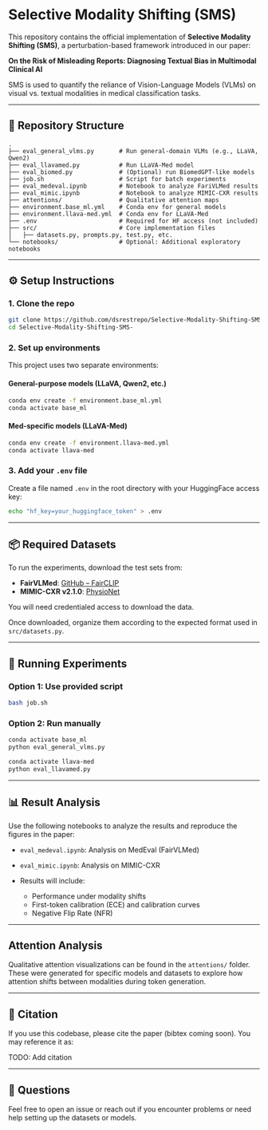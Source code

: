 # Selective Modality Shifting (SMS)

This repository contains the official implementation of **Selective Modality Shifting (SMS)**, a perturbation-based framework introduced in our paper:

**On the Risk of Misleading Reports: Diagnosing Textual Bias in Multimodal Clinical AI**

SMS is used to quantify the reliance of Vision-Language Models (VLMs) on visual vs. textual modalities in medical classification tasks.

---

## 📁 Repository Structure

```
.
├── eval_general_vlms.py       # Run general-domain VLMs (e.g., LLaVA, Qwen2)
├── eval_llavamed.py           # Run LLaVA-Med model
├── eval_biomed.py             # (Optional) run BiomedGPT-like models
├── job.sh                     # Script for batch experiments
├── eval_medeval.ipynb         # Notebook to analyze FariVLMed results
├── eval_mimic.ipynb           # Notebook to analyze MIMIC-CXR results
├── attentions/                # Qualitative attention maps
├── environment.base_ml.yml    # Conda env for general models
├── environment.llava-med.yml  # Conda env for LLaVA-Med
├── .env                       # Required for HF access (not included)
├── src/                       # Core implementation files
│   ├── datasets.py, prompts.py, test.py, etc.
└── notebooks/                 # Optional: Additional exploratory notebooks
```

---

## ⚙️ Setup Instructions

### 1. Clone the repo

```bash
git clone https://github.com/dsrestrepo/Selective-Modality-Shifting-SMS-.git
cd Selective-Modality-Shifting-SMS-
```

### 2. Set up environments

This project uses two separate environments:

#### General-purpose models (LLaVA, Qwen2, etc.)

```bash
conda env create -f environment.base_ml.yml
conda activate base_ml
```

#### Med-specific models (LLaVA-Med)

```bash
conda env create -f environment.llava-med.yml
conda activate llava-med
```

### 3. Add your `.env` file

Create a file named `.env` in the root directory with your HuggingFace access key:

```bash
echo "hf_key=your_huggingface_token" > .env
```

---

## 📦 Required Datasets

To run the experiments, download the test sets from:

* **FairVLMed**: [GitHub – FairCLIP](https://github.com/Harvard-Ophthalmology-AI-Lab/FairCLIP)
* **MIMIC-CXR v2.1.0**: [PhysioNet](https://physionet.org/content/mimic-cxr/2.1.0/)

You will need credentialed access to download the data.

Once downloaded, organize them according to the expected format used in `src/datasets.py`.

---

## 🚀 Running Experiments

### Option 1: Use provided script

```bash
bash job.sh
```

### Option 2: Run manually

```bash
conda activate base_ml
python eval_general_vlms.py

conda activate llava-med
python eval_llavamed.py
```

---

## 📊 Result Analysis

Use the following notebooks to analyze the results and reproduce the figures in the paper:

* `eval_medeval.ipynb`: Analysis on MedEval (FairVLMed)
* `eval_mimic.ipynb`: Analysis on MIMIC-CXR
* Results will include:

  * Performance under modality shifts
  * First-token calibration (ECE) and calibration curves
  * Negative Flip Rate (NFR)

---

## Attention Analysis

Qualitative attention visualizations can be found in the `attentions/` folder. These were generated for specific models and datasets to explore how attention shifts between modalities during token generation.

---

## 📄 Citation

If you use this codebase, please cite the paper (bibtex coming soon). You may reference it as:

TODO: Add citation

---

## 🙋 Questions

Feel free to open an issue or reach out if you encounter problems or need help setting up the datasets or models.
